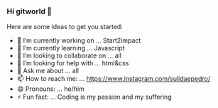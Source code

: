 ### Hi gitworld 👋

Here are some ideas to get you started:

- 🔭 I’m currently working on ... Start2impact
- 🌱 I’m currently learning ... Javascript
- 👯 I’m looking to collaborate on ... all
- 🤔 I’m looking for help with ... html&css
- 💬 Ask me about ... all
- 📫 How to reach me: ... https://www.instagram.com/sulidaepedro/
- 😄 Pronouns: ... he/him
- ⚡ Fun fact: ... Coding is my passion and my suffering
